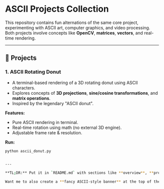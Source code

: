 # ASCII Projects Collection

This repository contains fun alternations of the same core project, experimenting with ASCII art, computer graphics, and video processing.  
Both projects involve concepts like **OpenCV**, **matrices**, **vectors**, and real-time rendering.

---

## 🚀 Projects

### 1. ASCII Rotating Donut
- A terminal-based rendering of a 3D rotating donut using ASCII characters.
- Explores concepts of **3D projections**, **sine/cosine transformations**, and **matrix operations**.
- Inspired by the legendary "ASCII donut".

**Features:**
- Pure ASCII rendering in terminal.
- Real-time rotation using math (no external 3D engine).
- Adjustable frame rate & resolution.

**Run:**
```bash
python ascii_donut.py


---

**TL;DR:** Put it in `README.md` with sections like **overview**, **projects**, **tech stack**, **concepts**, **demo**, **future work**. Keeps it clean and professional.  

Want me to also create a **fancy ASCII-style banner** at the top of the README (like `"ASCII PROJECTS"`) to make it pop?
